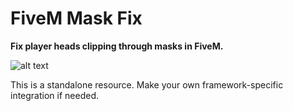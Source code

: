 # FiveM Mask Fix
**Fix player heads clipping through masks in FiveM.**

![alt text](https://i.imgur.com/4l9GZcT.png)

This is a standalone resource. Make your own framework-specific integration if needed.
